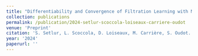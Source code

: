 ```yaml
---
title: "Differentiability and Convergence of Filtration Learning with Multiparameter Persistence"
collection: publications
permalink: /publication/2024-setlur-scoccola-loiseaux-carriere-oudot
venue: 'Preprint'
citation: 'S. Setlur, L. Scoccola, D. Loiseaux, M. Carrière, S. Oudot. <b>Differentiability and Convergence of Filtration Learning with Multiparameter Persistence</b>, <i>Preprint</i> 2024'
year: '2024'
paperurl: ''
---
```

